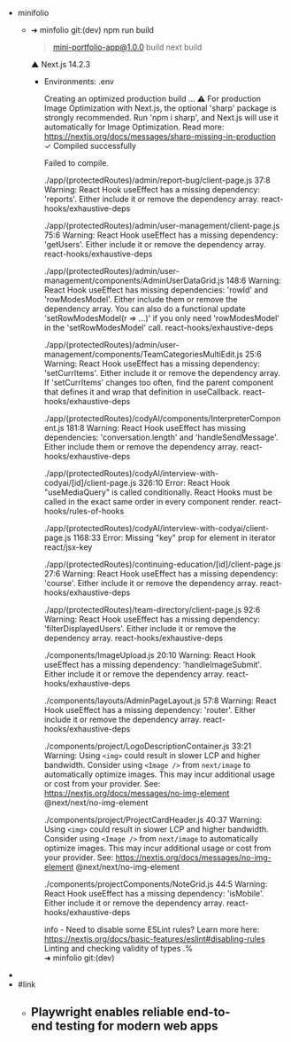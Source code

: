 - minifolio
	- ➜  minfolio git:(dev) npm run build
	  
	  > mini-portfolio-app@1.0.0 build
	  > next build
	  
	    ▲ Next.js 14.2.3
		- Environments: .env
		  
		  Creating an optimized production build ...
		  ⚠ For production Image Optimization with Next.js, the optional 'sharp' package is strongly recommended. Run 'npm i sharp', and Next.js will use it automatically for Image Optimization.
		  Read more: https://nextjs.org/docs/messages/sharp-missing-in-production
		  ✓ Compiled successfully
		  
		  Failed to compile.
		  
		  ./app/(protectedRoutes)/admin/report-bug/client-page.js
		  37:8  Warning: React Hook useEffect has a missing dependency: 'reports'. Either include it or remove the dependency array.  react-hooks/exhaustive-deps
		  
		  ./app/(protectedRoutes)/admin/user-management/client-page.js
		  75:6  Warning: React Hook useEffect has a missing dependency: 'getUsers'. Either include it or remove the dependency array.  react-hooks/exhaustive-deps
		  
		  ./app/(protectedRoutes)/admin/user-management/components/AdminUserDataGrid.js
		  148:6  Warning: React Hook useEffect has missing dependencies: 'rowId' and 'rowModesModel'. Either include them or remove the dependency array. You can also do a functional update 'setRowModesModel(r => ...)' if you only need 'rowModesModel' in the 'setRowModesModel' call.  react-hooks/exhaustive-deps
		  
		  ./app/(protectedRoutes)/admin/user-management/components/TeamCategoriesMultiEdit.js
		  25:6  Warning: React Hook useEffect has a missing dependency: 'setCurrItems'. Either include it or remove the dependency array. If 'setCurrItems' changes too often, find the parent component that defines it and wrap that definition in useCallback.  react-hooks/exhaustive-deps
		  
		  ./app/(protectedRoutes)/codyAI/components/InterpreterComponent.js
		  181:8  Warning: React Hook useEffect has missing dependencies: 'conversation.length' and 'handleSendMessage'. Either include them or remove the dependency array.  react-hooks/exhaustive-deps
		  
		  ./app/(protectedRoutes)/codyAI/interview-with-codyai/[id]/client-page.js
		  326:10  Error: React Hook "useMediaQuery" is called conditionally. React Hooks must be called in the exact same order in every component render.  react-hooks/rules-of-hooks
		  
		  ./app/(protectedRoutes)/codyAI/interview-with-codyai/client-page.js
		  1168:33  Error: Missing "key" prop for element in iterator  react/jsx-key
		  
		  ./app/(protectedRoutes)/continuing-education/[id]/client-page.js
		  27:6  Warning: React Hook useEffect has a missing dependency: 'course'. Either include it or remove the dependency array.  react-hooks/exhaustive-deps
		  
		  ./app/(protectedRoutes)/team-directory/client-page.js
		  92:6  Warning: React Hook useEffect has a missing dependency: 'filterDisplayedUsers'. Either include it or remove the dependency array.  react-hooks/exhaustive-deps
		  
		  ./components/ImageUpload.js
		  20:10  Warning: React Hook useEffect has a missing dependency: 'handleImageSubmit'. Either include it or remove the dependency array.  react-hooks/exhaustive-deps
		  
		  ./components/layouts/AdminPageLayout.js
		  57:8  Warning: React Hook useEffect has a missing dependency: 'router'. Either include it or remove the dependency array.  react-hooks/exhaustive-deps
		  
		  ./components/project/LogoDescriptionContainer.js
		  33:21  Warning: Using `<img>` could result in slower LCP and higher bandwidth. Consider using `<Image />` from `next/image` to automatically optimize images. This may incur additional usage or cost from your provider. See: https://nextjs.org/docs/messages/no-img-element  @next/next/no-img-element
		  
		  ./components/project/ProjectCardHeader.js
		  40:37  Warning: Using `<img>` could result in slower LCP and higher bandwidth. Consider using `<Image />` from `next/image` to automatically optimize images. This may incur additional usage or cost from your provider. See: https://nextjs.org/docs/messages/no-img-element  @next/next/no-img-element
		  
		  ./components/projectComponents/NoteGrid.js
		  44:5  Warning: React Hook useEffect has a missing dependency: 'isMobile'. Either include it or remove the dependency array.  react-hooks/exhaustive-deps
		  
		  info  - Need to disable some ESLint rules? Learn more here: https://nextjs.org/docs/basic-features/eslint#disabling-rules
		  Linting and checking validity of types  .%                                             
		  ➜  minfolio git:(dev)
-
- #link
	- Playwright enables reliable end-to-end testing for modern web apps
		-